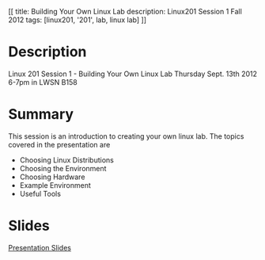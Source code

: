 [[
title: Building Your Own Linux Lab
description: Linux201 Session 1 Fall 2012
tags: [linux201, '201', lab, linux lab]
]]

# Description
Linux 201 Session 1 - Building Your Own Linux Lab Thursday Sept. 13th 2012 6-7pm in LWSN B158

# Summary
This session is an introduction to creating your own linux lab. The topics covered in the presentation are

- Choosing Linux Distributions
- Choosing the Environment
- Choosing Hardware
- Example Environment
- Useful Tools

# Slides
[Presentation Slides](Session_1_slides_2012.odp)
